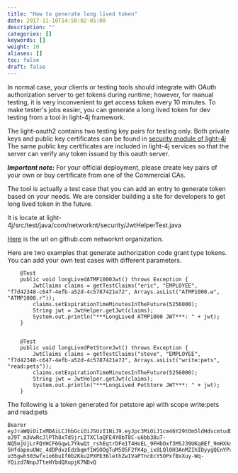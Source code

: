 ```yaml
---
title: "How to generate long lived token"
date: 2017-11-10T14:50:02-05:00
description: ""
categories: []
keywords: []
weight: 10
aliases: []
toc: false
draft: false
---
```


In normal case, your clients or testing tools should integrate with OAuth
authorization server to get tokens during runtime; however, for manual
testing, it is very inconvenient to get access token every 10 minutes.
To make tester's jobs easier, you can generate a long lived token for dev
testing from a tool in light-4j framework.

The light-oauth2 contains two testing key pairs for testing only. Both private 
keys and public key certificates can be found in [security module of light-4j][] 
The same public key certificates are included in light-4j services so that the 
server can verify any token issued by this oauth server.

***Important note:***
For your official deployment, please create key pairs of your own or buy 
certificate from one of the Commercial CAs.


The tool is actually a test case that you can add an entry to generate
token based on your needs. We are consider building a site for developers
to get long lived token in the future.  

It is locate at light-4j/src/test/java/com/networknt/security/JwtHelperTest.java

[Here][] is the url on github.com networknt organization. 

Here are two examples that generate authorization code grant type tokens. You can
add your own test cases with different parameters.


```
    @Test
    public void longLivedATMP1000Jwt() throws Exception {
        JwtClaims claims = getTestClaims("eric", "EMPLOYEE", "f7d42348-c647-4efb-a52d-4c5787421e72", Arrays.asList("ATMP1000.w", "ATMP1000.r"));
        claims.setExpirationTimeMinutesInTheFuture(5256000);
        String jwt = JwtHelper.getJwt(claims);
        System.out.println("***LongLived ATMP1000 JWT***: " + jwt);
    }


    @Test
    public void longLivedPetStoreJwt() throws Exception {
        JwtClaims claims = getTestClaims("steve", "EMPLOYEE", "f7d42348-c647-4efb-a52d-4c5787421e72", Arrays.asList("write:pets", "read:pets"));
        claims.setExpirationTimeMinutesInTheFuture(5256000);
        String jwt = JwtHelper.getJwt(claims);
        System.out.println("***LongLived PetStore JWT***: " + jwt);
    }

```

The following is a token generated for petstore api with scope write:pets 
and read:pets

```
Bearer eyJraWQiOiIxMDAiLCJhbGciOiJSUzI1NiJ9.eyJpc3MiOiJ1cm46Y29tOm5ldHdvcmtudDpvYXV0aDI6djEiLCJhdWQiOiJ1cm46Y29tLm5ldHdvcmtudCIsImV4cCI6MTc5NDgwMDYzOSwianRpIjoiWFhlQmpJYXUwUk5ZSTl3dVF0MWxtUSIsImlhdCI6MTQ3OTQ0MDYzOSwibmJmIjoxNDc5NDQwNTE5LCJ2ZXJzaW9uIjoiMS4wIiwidXNlcl9pZCI6InN0ZXZlIiwidXNlcl90eXBlIjoiRU1QTE9ZRUUiLCJjbGllbnRfaWQiOiJmN2Q0MjM0OC1jNjQ3LTRlZmItYTUyZC00YzU3ODc0MjFlNzIiLCJzY29wZSI6WyJ3cml0ZTpwZXRzIiwicmVhZDpwZXRzIl19.f5XdkmhOoHT2lgTobqVGPp2aWUv_ItA0tqyLHC_CeMbmwzPvREqb5-oJ9T_m3VwRcJlPTh8xTdSjrLITXClaQFE4Y0bT8C-u6bb38uT-NQ5mjUjLrFQYHCF6GqwL7YkwQt_rshEqtrDFe1T4HoEL_9FHbOxf3MSJ39UKq0Ef_9mHXkn4Y-SHfdapeuUWc_4dDPdxzEdzbqmf1WSOOgTuM5O5F2fK4p_ix8LQl0H3AnMZIhIDyygQEnYPxEG-u35gwh503wfxio6buIf0b2Kku2PXPE36lethZwIVaPTncEcY5OPxfBxXuy-Wq-YQizd7NnpJTteHYbdQXupjK7NDvQ
```

[security module of light-4j]: https://github.com/networknt/light-4j/tree/master/security/src/main/resources/config/oauth
[Here]: https://github.com/networknt/light-4j/blob/master/security/src/test/java/com/networknt/security/JwtHelperTest.java
